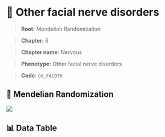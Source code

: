 # 🧪 Other facial nerve disorders

> **Root:** Mendelian Randomization

> **Chapter:** 6  

> **Chapter name:** Nervous

> **Phenotype:** Other facial nerve disorders  

> **Code:** `G6_FACOTH`

## 🧬 Mendelian Randomization  

<img src="/MR/Figures/Forward/G6_FACOTH.png"/>

## 📊 Data Table

<CsvTableMRF src="/MR/Data/Forward/G6_FACOTH.csv"/>
